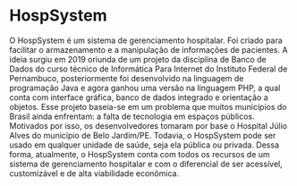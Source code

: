 # HospSystem
   O HospSystem é um sistema de gerenciamento hospitalar. Foi criado para facilitar o armazenamento e a manipulação de informações de pacientes.  A ideia surgiu em 2019 oriunda de um projeto da disciplina de Banco de Dados do curso técnico de Informática Para Internet do Instituto Federal de Pernambuco, posteriormente foi desenvolvido na linguagem de programação Java e agora ganhou uma versão na linguagem PHP, a qual conta com interface gráfica, banco de dados integrado e orientação a objetos.  Esse projeto baseia-se em um problema que muitos municípios do Brasil ainda enfrentam: a falta de tecnologia em espaços públicos. Motivados por isso, os desenvolvedores tomaram por base o Hospital Júlio Alves do município de Belo Jardim/PE. Todavia, o HospSystem pode ser usado em qualquer unidade de saúde, seja ela pública ou privada.  Dessa forma, atualmente, o HospSystem conta com todos os recursos de um sistema de gerenciamento hospitalar e com o diferencial de ser acessível, customizável e de alta viabilidade econômica.
